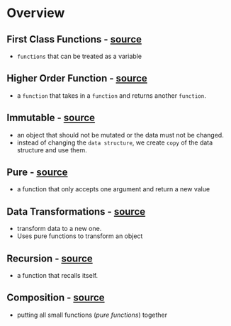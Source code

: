 Overview
===

First Class Functions - [source](https://github.com/godmode97/wc-training/blob/master/01%20functions/first_class.js)
---
* `functions` that can be treated as a variable

Higher Order Function - [source](https://github.com/godmode97/wc-training/blob/master/01%20functions/higher_order.js)
---
* a `function` that takes in a `function` and returns another `function`.

Immutable - [source](https://github.com/godmode97/wc-training/blob/master/01%20functions/immutable.js)
---
* an object that should not be mutated or the data must not be changed.
* instead of changing the `data structure`, we create `copy` of the data structure and use them.

Pure - [source](https://github.com/godmode97/wc-training/blob/master/01%20functions/pure.js)
---
* a function that only accepts one argument and return a new value

Data Transformations - [source](https://github.com/godmode97/wc-training/blob/master/01%20functions/data_transformations.js)
---
* transform data to a new one.
* Uses pure functions to transform an object

Recursion - [source](https://github.com/godmode97/wc-training/blob/master/01%20functions/recursion.js)
---
* a function that recalls itself.

Composition - [source](https://github.com/godmode97/wc-training/blob/master/01%20functions/composition.js)
---
* putting all small functions (_pure functions_) together
